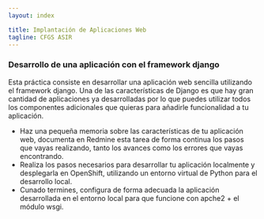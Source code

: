 ```yaml
---
layout: index

title: Implantación de Aplicaciones Web
tagline: CFGS ASIR
---
```


### Desarrollo de una aplicación con el framework django

Esta práctica consiste en desarrollar una aplicación web sencilla utilizando el framework django. Una de las características de Django es que hay gran cantidad de aplicaciones ya desarrolladas por lo que puedes utilizar todos los componentes adicionales que quieras para añadirle funcionalidad a tu aplicación.

* Haz una pequeña memoria sobre las características de tu aplicación web, documenta en Redmine esta tarea de forma continua los pasos que vayas realizando, tanto los avances como los errores que vayas encontrando.
* Realiza los pasos necesarios para desarrollar tu aplicación localmente y desplegarla en OpenShift, utilizando un entorno virtual de Python para el desarrollo local.
* Cunado termines, configura de forma adecuada la aplicación desarrollada en el entorno local para que funcione con apche2 + el módulo wsgi.